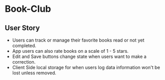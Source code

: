 # Book-Club
<h2>User Story</h2>
<ul>
  <li>Users can track or manage their favorite books read or not yet completed.</li>
  <li>App users can also rate books on a scale of 1 - 5 stars.</li>
  <li>Edit and Save buttons change state when users want to make a correction.</li>
  <li>Client Side local storage for when users log data information won't be lost unless removed.</li>
</ul>
